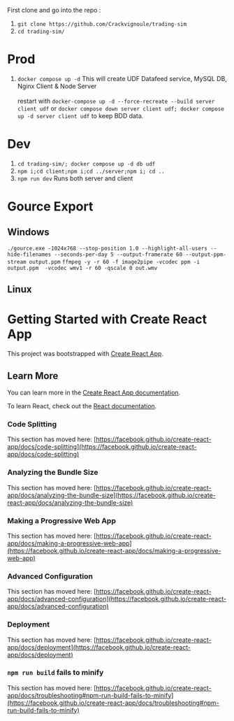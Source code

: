 First clone and go into the repo  :
1. `git clone https://github.com/Crackvignoule/trading-sim`
2. `cd trading-sim/`
   
# Prod
1. `docker compose up -d` This will create UDF Datafeed service, MySQL DB, Nginx Client & Node Server<br><br>
restart with `docker-compose up -d --force-recreate --build server client udf` or `docker compose down server client udf; docker compose up -d server client udf` to keep BDD data.
# Dev 
1. `cd trading-sim/; docker compose up -d db udf`
2. `npm i;cd client;npm i;cd ../server;npm i; cd ..`
3. `npm run dev` Runs both server and client

# Gource Export
## Windows
   `./gource.exe -1024x768 --stop-position 1.0 --highlight-all-users --hide-filenames --seconds-per-day 5 --output-framerate 60 --output-ppm-stream output.ppm`
   `ffmpeg -y -r 60 -f image2pipe -vcodec ppm -i output.ppm  -vcodec wmv1 -r 60 -qscale 0 out.wmv`
## Linux

# Getting Started with Create React App

This project was bootstrapped with [Create React App](https://github.com/facebook/create-react-app).

## Learn More

You can learn more in the [Create React App documentation](https://facebook.github.io/create-react-app/docs/getting-started).

To learn React, check out the [React documentation](https://reactjs.org/).

### Code Splitting

This section has moved here: [https://facebook.github.io/create-react-app/docs/code-splitting](https://facebook.github.io/create-react-app/docs/code-splitting)

### Analyzing the Bundle Size

This section has moved here: [https://facebook.github.io/create-react-app/docs/analyzing-the-bundle-size](https://facebook.github.io/create-react-app/docs/analyzing-the-bundle-size)

### Making a Progressive Web App

This section has moved here: [https://facebook.github.io/create-react-app/docs/making-a-progressive-web-app](https://facebook.github.io/create-react-app/docs/making-a-progressive-web-app)

### Advanced Configuration

This section has moved here: [https://facebook.github.io/create-react-app/docs/advanced-configuration](https://facebook.github.io/create-react-app/docs/advanced-configuration)

### Deployment

This section has moved here: [https://facebook.github.io/create-react-app/docs/deployment](https://facebook.github.io/create-react-app/docs/deployment)

### `npm run build` fails to minify

This section has moved here: [https://facebook.github.io/create-react-app/docs/troubleshooting#npm-run-build-fails-to-minify](https://facebook.github.io/create-react-app/docs/troubleshooting#npm-run-build-fails-to-minify)
